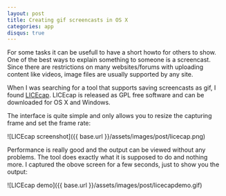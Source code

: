 ```yaml
---
layout: post
title: Creating gif screencasts in OS X
categories: app
disqus: true
---
```


For some tasks it can be usefull to have a short howto for others to show. One of the best ways to explain something to someone is a screencast. Since there are restrictions on many websites/forums with uploading content like videos, image files are usually supported by any site.

When I was searching for a tool that supports saving screencasts as gif, I found [LICEcap][lc]. LICEcap is released as GPL free software and can be downloaded for OS X and Windows.

The interface is quite simple and only allows you to resize the capturing frame and set the frame rate:

![LICEcap screenshot]({{ base.url }}/assets/images/post/licecap.png)

Performance is really good and the output can be viewed without any problems. The tool does exactly what it is supposed to do and nothing more. I captured the obove screen for a few seconds, just to show you the output:

![LICEcap demo]({{ base.url }}/assets/images/post/licecapdemo.gif)

[lc]: http://www.cockos.com/licecap/